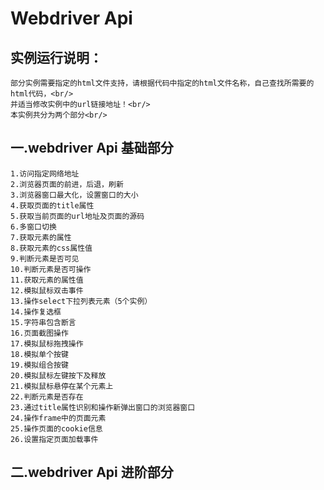 Webdriver Api
=============
实例运行说明：</br>
-----------
	部分实例需要指定的html文件支持，请根据代码中指定的html文件名称，自己查找所需要的html代码，<br/>
	并适当修改实例中的url链接地址！<br/>
	本实例共分为两个部分<br/>

一.webdriver Api 基础部分</br>
-----------------------
	1.访问指定网络地址
	2.浏览器页面的前进，后退，刷新
	3.浏览器窗口最大化，设置窗口的大小
	4.获取页面的title属性
	5.获取当前页面的url地址及页面的源码
	6.多窗口切换
	7.获取元素的属性
	8.获取元素的css属性值
	9.判断元素是否可见
	10.判断元素是否可操作
	11.获取元素的属性值
	12.模拟鼠标双击事件
	13.操作select下拉列表元素（5个实例）
	14.操作复选框
	15.字符串包含断言
	16.页面截图操作
	17.模拟鼠标拖拽操作
	18.模拟单个按键
	19.模拟组合按键
	20.模拟鼠标左键按下及释放
	21.模拟鼠标悬停在某个元素上
	22.判断元素是否存在
	23.通过title属性识别和操作新弹出窗口的浏览器窗口
	24.操作frame中的页面元素
	25.操作页面的cookie信息
	26.设置指定页面加载事件
二.webdriver Api 进阶部分</br>
-----------------------
